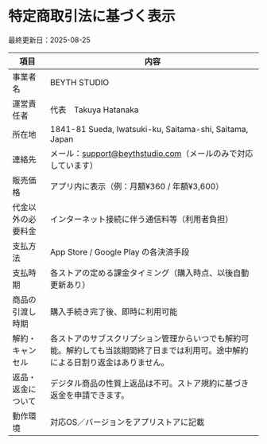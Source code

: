 # 特定商取引法に基づく表示

最終更新日：2025-08-25

| 項目 | 内容 |
| --- | --- |
| 事業者名 | BEYTH STUDIO |
| 運営責任者 | 代表　Takuya Hatanaka |
| 所在地 | 1841-81 Sueda, Iwatsuki-ku, Saitama-shi, Saitama, Japan |
| 連絡先 | メール：support@beythstudio.com（メールのみで対応しています） |
| 販売価格 | アプリ内に表示（例：月額¥360 / 年額¥3,600） |
| 代金以外の必要料金 | インターネット接続に伴う通信料等（利用者負担） |
| 支払方法 | App Store / Google Play の各決済手段 |
| 支払時期 | 各ストアの定める課金タイミング（購入時点、以後自動更新あり） |
| 商品の引渡し時期 | 購入手続き完了後、即時に利用可能 |
| 解約・キャンセル | 各ストアのサブスクリプション管理からいつでも解約可能。解約しても当該期間終了日までは利用可。途中解約による日割り返金はありません。 |
| 返品・返金について | デジタル商品の性質上返品は不可。ストア規約に基づき返金を申請できます。 |
| 動作環境 | 対応OS／バージョンをアプリストアに記載 |
